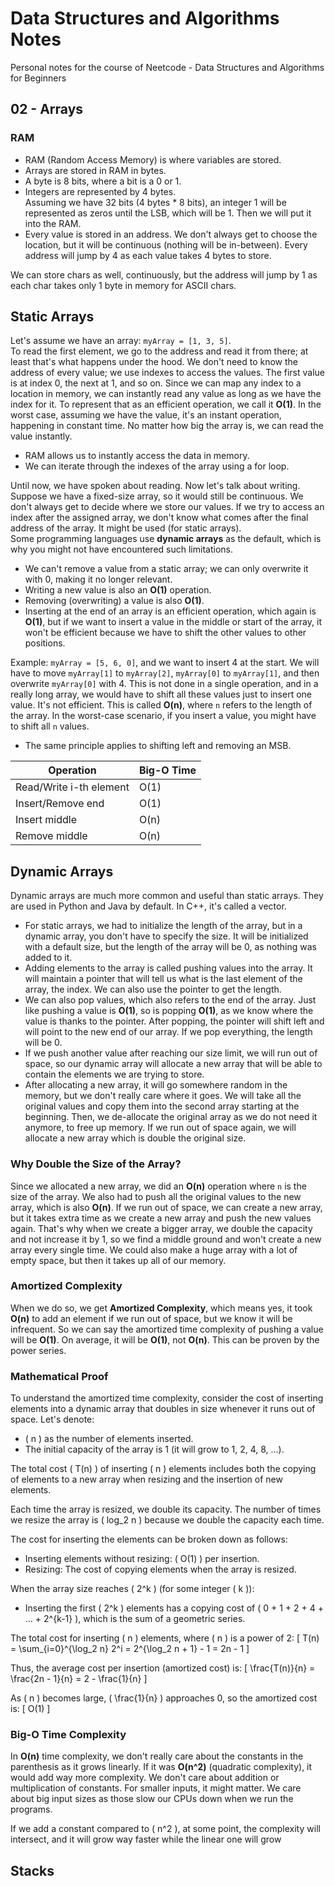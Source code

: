 # Data Structures and Algorithms Notes

Personal notes for the course of Neetcode - Data Structures and Algorithms for Beginners

## 02 - Arrays

### RAM

- RAM (Random Access Memory) is where variables are stored.
- Arrays are stored in RAM in bytes.
- A byte is 8 bits, where a bit is a 0 or 1.
- Integers are represented by 4 bytes.  
  Assuming we have 32 bits (4 bytes * 8 bits), an integer 1 will be represented as zeros until the LSB, which will be 1. Then we will put it into the RAM.
- Every value is stored in an address. We don't always get to choose the location, but it will be continuous (nothing will be in-between). Every address will jump by 4 as each value takes 4 bytes to store.

We can store chars as well, continuously, but the address will jump by 1 as each char takes only 1 byte in memory for ASCII chars.

## Static Arrays

Let's assume we have an array: `myArray = [1, 3, 5]`.  
To read the first element, we go to the address and read it from there; at least that's what happens under the hood. We don't need to know the address of every value; we use indexes to access the values. The first value is at index 0, the next at 1, and so on. Since we can map any index to a location in memory, we can instantly read any value as long as we have the index for it. To represent that as an efficient operation, we call it **O(1)**. In the worst case, assuming we have the value, it's an instant operation, happening in constant time. No matter how big the array is, we can read the value instantly.

- RAM allows us to instantly access the data in memory.  
- We can iterate through the indexes of the array using a for loop.

Until now, we have spoken about reading. Now let's talk about writing.  
Suppose we have a fixed-size array, so it would still be continuous. We don't always get to decide where we store our values. If we try to access an index after the assigned array, we don't know what comes after the final address of the array. It might be used (for static arrays).  
Some programming languages use **dynamic arrays** as the default, which is why you might not have encountered such limitations.  
- We can't remove a value from a static array; we can only overwrite it with 0, making it no longer relevant.
- Writing a new value is also an **O(1)** operation.  
- Removing (overwriting) a value is also **O(1)**.  
- Inserting at the end of an array is an efficient operation, which again is **O(1)**, but if we want to insert a value in the middle or start of the array, it won't be efficient because we have to shift the other values to other positions.

Example: `myArray = [5, 6, 0]`, and we want to insert 4 at the start. We will have to move `myArray[1]` to `myArray[2]`, `myArray[0]` to `myArray[1]`, and then overwrite `myArray[0]` with 4. This is not done in a single operation, and in a really long array, we would have to shift all these values just to insert one value. It's not efficient. This is called **O(n)**, where `n` refers to the length of the array. In the worst-case scenario, if you insert a value, you might have to shift all `n` values.

- The same principle applies to shifting left and removing an MSB.

| Operation         | Big-O Time |
|-------------------|------------|
| Read/Write i-th element | O(1)       |
| Insert/Remove end       | O(1)       |
| Insert middle           | O(n)       |
| Remove middle           | O(n)       |

## Dynamic Arrays

Dynamic arrays are much more common and useful than static arrays. They are used in Python and Java by default. In C++, it's called a vector.

- For static arrays, we had to initialize the length of the array, but in a dynamic array, you don't have to specify the size. It will be initialized with a default size, but the length of the array will be 0, as nothing was added to it.  
- Adding elements to the array is called pushing values into the array. It will maintain a pointer that will tell us what is the last element of the array, the index. We can also use the pointer to get the length. 
- We can also pop values, which also refers to the end of the array. Just like pushing a value is **O(1)**, so is popping **O(1)**, as we know where the value is thanks to the pointer. After popping, the pointer will shift left and will point to the new end of our array. If we pop everything, the length will be 0.  
- If we push another value after reaching our size limit, we will run out of space, so our dynamic array will allocate a new array that will be able to contain the elements we are trying to store.  
- After allocating a new array, it will go somewhere random in the memory, but we don't really care where it goes. We will take all the original values and copy them into the second array starting at the beginning. Then, we de-allocate the original array as we do not need it anymore, to free up memory. If we run out of space again, we will allocate a new array which is double the original size.  

### Why Double the Size of the Array?

Since we allocated a new array, we did an **O(n)** operation where `n` is the size of the array. We also had to push all the original values to the new array, which is also **O(n)**. If we run out of space, we can create a new array, but it takes extra time as we create a new array and push the new values again. That's why when we create a bigger array, we double the capacity and not increase it by 1, so we find a middle ground and won't create a new array every single time. We could also make a huge array with a lot of empty space, but then it takes up all of our memory.  

### Amortized Complexity

When we do so, we get **Amortized Complexity**, which means yes, it took **O(n)** to add an element if we run out of space, but we know it will be infrequent. So we can say the amortized time complexity of pushing a value will be **O(1)**. On average, it will be **O(1)**, not **O(n)**. This can be proven by the power series.

### Mathematical Proof

To understand the amortized time complexity, consider the cost of inserting elements into a dynamic array that doubles in size whenever it runs out of space. Let's denote:

- \( n \) as the number of elements inserted.
- The initial capacity of the array is 1 (it will grow to 1, 2, 4, 8, ...).

The total cost \( T(n) \) of inserting \( n \) elements includes both the copying of elements to a new array when resizing and the insertion of new elements. 

Each time the array is resized, we double its capacity. The number of times we resize the array is \( log_2 n \) because we double the capacity each time.

The cost for inserting the elements can be broken down as follows:
- Inserting elements without resizing: \( O(1) \) per insertion.
- Resizing: The cost of copying elements when the array is resized.

When the array size reaches \( 2^k \) (for some integer \( k \)):
- Inserting the first \( 2^k \) elements has a copying cost of \( 0 + 1 + 2 + 4 + ... + 2^{k-1} \), which is the sum of a geometric series.

The total cost for inserting \( n \) elements, where \( n \) is a power of 2:
\[ T(n) = \sum_{i=0}^{\log_2 n} 2^i = 2^{\log_2 n + 1} - 1 = 2n - 1 \]

Thus, the average cost per insertion (amortized cost) is:
\[ \frac{T(n)}{n} = \frac{2n - 1}{n} = 2 - \frac{1}{n} \]

As \( n \) becomes large, \( \frac{1}{n} \) approaches 0, so the amortized cost is:
\[ O(1) \]

### Big-O Time Complexity

In **O(n)** time complexity, we don't really care about the constants in the parenthesis as it grows linearly. If it was **O(n^2)** (quadratic complexity), it would add way more complexity. We don't care about addition or multiplication of constants. For smaller inputs, it might matter. We care about big input sizes as those slow our CPUs down when we run the programs.  

If we add a constant compared to \( n^2 \), at some point, the complexity will intersect, and it will grow way faster while the linear one will grow

## Stacks